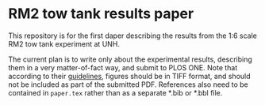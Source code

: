 # RM2 tow tank results paper

This repository is for the first daper describing the results from the 1:6
scale RM2 tow tank experiment at UNH.

The current plan is to write only about the experimental results, describing
them in a very matter-of-fact way, and submit to PLOS ONE. Note that according
to their [guidelines](http://www.plosone.org/static/latexGuidelines), figures
should be in TIFF format, and should not be included as part of the submitted
PDF. References also need to be contained in `paper.tex` rather than as a
separate *.bib or *.bbl file. 


